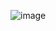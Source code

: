 

![image](https://user-images.githubusercontent.com/43687571/121784475-f86f1980-cb68-11eb-9172-d764fa5350a6.png)
